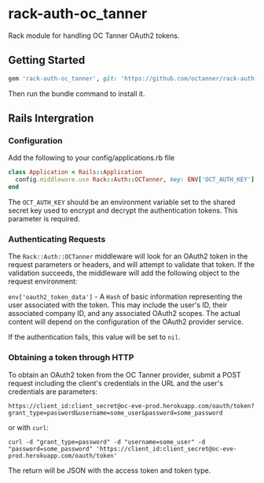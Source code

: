 rack-auth-oc_tanner
===================

Rack module for handling OC Tanner OAuth2 tokens.



## Getting Started

```ruby
gem 'rack-auth-oc_tanner', git: 'https://github.com/octanner/rack-auth-oc_tanner.git'
```

Then run the bundle command to install it.



## Rails Intergration

### Configuration

Add the following to your config/applications.rb file

```ruby
class Application < Rails::Application
  config.middleware.use Rack::Auth::OCTanner, key: ENV['OCT_AUTH_KEY']
end
```

The `OCT_AUTH_KEY` should be an environment variable set to the shared secret key used to encrypt and decrypt the authentication tokens.  This parameter is required.



### Authenticating Requests

The `Rack::Auth::OCTanner` middleware will look for an OAuth2 token in the request parameters or headers, and will attempt to validate that token.  If the validation succeeds, the middleware will add the following object to the request environment:

`env['oauth2_token_data']` - A `Hash` of basic information representing the user associated with the token.  This may include the user's ID, their associated company ID, and any associated OAuth2 scopes.  The actual content will depend on the configuration of the OAuth2 provider service.

If the authentication fails, this value will be set to `nil`.


### Obtaining a token through HTTP

To obtain an OAuth2 token from the OC Tanner provider, submit a POST request including the client's credentials in the URL and the user's credentials are parameters:

```
https://client_id:client_secret@oc-eve-prod.herokuapp.com/oauth/token?grant_type=password&username=some_user&password=some_password
```

or with `curl`:
```
curl -d "grant_type=password" -d "username=some_user" -d "password=some_password" 'https://client_id:client_secret@oc-eve-prod.herokuapp.com/oauth/token'
```
The return will be JSON with the access token and token type.
